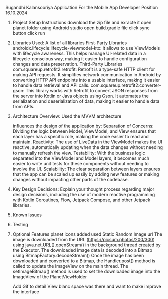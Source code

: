 Sugandhi Kalansooriya
Application For the Mobile App Developer Position
16.10.2024

1. Project Setup Instructions
download the zip file and exracte it
open planet folder using Android studio
open build.gradle file
click sync button
click run 

   
2. Libraries Used: A list of all libraries 
 First-Party Libraries
   androidx.lifecycle:lifecycle-viewmodel-ktx:  it allows  to use ViewModels with lifecycle awareness. This helps manage UI-related data in a lifecycle-conscious way, making it easier to handle configuration changes and data preservation.
 Third-Party Libraries
   com.squareup.retrofit2:retrofit: Retrofit is a type-safe HTTP client for making API requests. It simplifies network communication in Android by converting HTTP API endpoints into a usable interface, making it easier to handle data retrieval and API calls.
   com.squareup.retrofit2:converter-gson: This library works with Retrofit to convert JSON responses from the server into Kotlin or Java objects using Gson. It automates the serialization and deserialization of data, making it easier to handle data from APIs.

3. Architecture Overview:
   Used the MVVM architecture 
   
   influences the design of the application by:
   Separation of Concerns: Dividing the logic between Model, ViewModel, and View ensures that each layer has a specific role, making the code easier to read and maintain.
   Reactivity: The use of LiveData in the ViewModel makes the UI reactive, automatically updating when the data changes without needing to manually refresh the view.
   Testability: With the business logic separated into the ViewModel and Model layers, it becomes much easier to write unit tests for these components without needing to involve the UI.
   Scalability: The clear separation between layers ensures that the app can be scaled up easily by adding new features or making changes without impacting other parts of the codebase.


4. Key Design Decisions: Explain your thought process regarding major design decisions, including the
   use of modern reactive programming with Kotlin Coroutines, Flow, Jetpack Compose, and other
   Jetpack libraries.


5. Known Issues


6. Testing

7. Optional Features
      planet icons added 
      used Static Random Image url
      The image is downloaded from the URL (https://picsum.photos/200/300) using java.net.URL().openStream() in the background thread created by the Executor.
      The downloaded image data is decoded into a Bitmap using BitmapFactory.decodeStream()
      Once the image has been downloaded and converted to a Bitmap, the Handler.post() method is called to update the ImageView on the main thread.
      The setImageBitmap() method is used to set the downloaded image into the ImageView of the PlanetViewHolder
      
      Add Gif to detail View 
      blanc space was there and want to make improve the interface
      